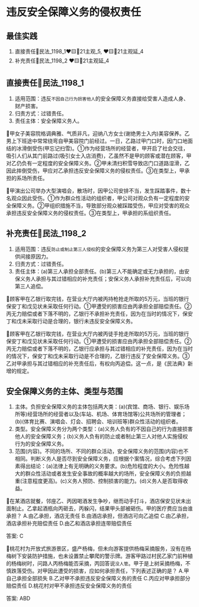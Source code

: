 # 违反安全保障义务的侵权责任


## 最佳实践



1. 直接责任🚪民法_1198_1❤️🟨🚪21主观_5, ❤️🟨🚪21主观延_4
2. 补充责任🚪民法_1198_2 ❤️🟨🚪21主观延_4

## 直接责任🚪民法_1198_1
1. 适用范围：违反`不因自己行为损害他人`的安全保障义务直接给受害人造成人身、财产损害。
2. 归责方式：过错责任。
3. 责任主体：安全保障义务人。

🍐甲女子美容院格调典雅、气质非凡，迎纳八方女士(谢绝男士入内)美容保养。乙男上下班途中常常绕弯自甲美容院门前经过。一日，乙路过甲门口时，因门口地面结的冰滑倒受伤(甲忘记扫雪)。①作为经营场所的经营者，甲开启了社会交往，吸引人们从其门前路过(吸引女士入店消费)，乙虽然不是甲的顾客或潜在顾客，甲对乙仍负有一定程度的安全保障义务。②甲未清扫积雪导致店门口道路湿滑，乙因此摔倒受伤，甲应对乙承担违反安全保障义务的侵权责任。③在类型上，甲承担的系场所责任。


🍐甲演出公司举办大型演唱会，散场时，因甲公司安排不当，发生踩踏事件，数十名观众因此受伤。①作为群众性活动的组织者，甲公司对观众负有一定程度的安全保障义务。②甲组织措施不当，导致部分观众被踩踏受伤，甲应对受害的观众承担违反安全保障义务的侵权责任。③在类型上，甲承担的系组织责任。

## 补充责任🚪民法_1198_2
1. 适用范围：违反`防止或制止第三人侵权`的安全保障义务为第三人对受害人侵权提供间接原因力。
2. 归责方式：过错责任。
3. 责任主体：(a)第三人承担全部责任。(b)第三人不能确定或无力承担的，由安保义务人承担与其过错相应的补充责任；安保义务人承担补充责任后，可以向第三人追偿。


🍐顾客甲在乙银行取完钱，在营业大厅内被丙持枪抢走所取的5万元，当班的银行保安丁和戊见状未采取任何行动。①甲遭受的损害应由丙承担全部赔偿责任。②丙无力赔偿或者下落不明的，乙银行不承担补充责任，因为在当时的情况下，保安丁和戊未采取行动是合理的，银行未违反安全保障义务。


🍐顾客甲在乙银行取完钱，在营业大厅内被丙徒手抢走所取的5万元，当班的银行保安丁和戊见状未采取任何行动。①甲遭受的损害应由丙承担全部赔偿责任。②丙无力赔偿或者下落不明的，乙银行应承担与其过错相应的补充责任，因为在当时的情况下，保安丁和戊未采取行动是不合理的，乙银行违反了安全保障义务。③乙对甲承担与其过错相应的补充责任后，有权向丙追偿。这一点，是《民法典》新增的规定。




## 安全保障义务的主体、类型与范围

1. 主体。负担安全保障义务的主体包括两大类：(a)(宾馆、商场、银行、娱乐场所等)经营场所的经营者以及(车站、机场、体育场馆等)公共场所的管理者；(b)(体育比赛、演唱会、灯会、招聘会、培训班等)群众性活动的组织者。
2. 类型。安全保障义务分为两个类型：(a)义务人负有的不因自己的行为直接损害他人的安全保障义务；(b)义务人负有的防止或者制止第三人对他人实施侵权行为的安全保障义务。
3. 范围(内容)。不同的场所、不同的群众活动，安全保障义务的范围(内容)也不相同。判断义务人是否尽到安全保障义务，应根据个案情况，综合考虑下列因素得出结论：(a)法律上有无明确的义务要求。(b)危险程度的大小。危险性越大的群众性活动或者发生安全事故的概率越大的场所，安全保障义务的负担越重(注意程度更高)。(c)义务人预防、控制损害的能力。(d)义务人是否取得收益。


🍐在某酒店就餐，邻座乙、丙因喝酒发生争吵，继而动手打斗，酒店保安见状未出面制止。乙拿起酒瓶向丙砸去，丙躲闪，结果甲头部被砸伤。甲的医疗费应当由谁承担？
A.由乙承担，酒店无责任
B.由酒店承担，但酒店可向乙追偿
C.由乙承担，酒店承担补充赔偿责任
D.由乙和酒店承担连带赔偿责任

答案: C 

🍐桃花村为开放式旅游景区，盛产杨梅，但未向游客提供杨梅采摘服务，没有在杨梅树下安装防护措施，也未设置禁止攀爬的警示牌。游客甲路过村民乙家门前种植的杨梅树时，问路人丙杨梅能否采摘，丙回答说`没人管`。甲于是上树采摘杨梅，不慎跌落受伤。对甲因此遭受的损害，应如何承担责任，下列表述正确的是？
A.甲自己承担全部损失
B.乙对甲不承担违反安全保障义务的责任
C.丙应对甲承担部分赔偿责任
D.桃花村对甲不承担违反安全保障义务的责任

答案: ABD
























